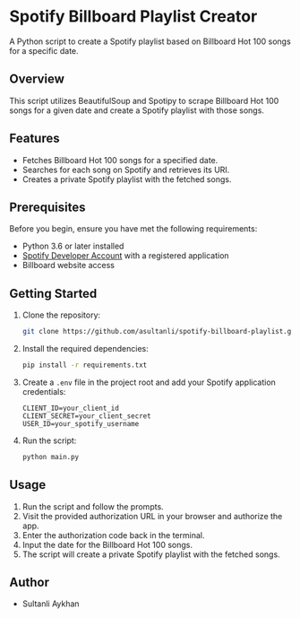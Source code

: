 # Spotify Billboard Playlist Creator

A Python script to create a Spotify playlist based on Billboard Hot 100 songs for a specific date.

## Overview

This script utilizes BeautifulSoup and Spotipy to scrape Billboard Hot 100 songs for a given date and create a Spotify playlist with those songs.

## Features

- Fetches Billboard Hot 100 songs for a specified date.
- Searches for each song on Spotify and retrieves its URI.
- Creates a private Spotify playlist with the fetched songs.

## Prerequisites

Before you begin, ensure you have met the following requirements:

- Python 3.6 or later installed
- [Spotify Developer Account](https://developer.spotify.com/dashboard/) with a registered application
- Billboard website access

## Getting Started

1. Clone the repository:

   ```bash
   git clone https://github.com/asultanli/spotify-billboard-playlist.git
   ```

2. Install the required dependencies:

   ```bash
   pip install -r requirements.txt
   ```

3. Create a `.env` file in the project root and add your Spotify application credentials:

   ```env
   CLIENT_ID=your_client_id
   CLIENT_SECRET=your_client_secret
   USER_ID=your_spotify_username
   ```

4. Run the script:

   ```bash
   python main.py
   ```

## Usage

1. Run the script and follow the prompts.
2. Visit the provided authorization URL in your browser and authorize the app.
3. Enter the authorization code back in the terminal.
4. Input the date for the Billboard Hot 100 songs.
5. The script will create a private Spotify playlist with the fetched songs.

## Author

- Sultanli Aykhan

